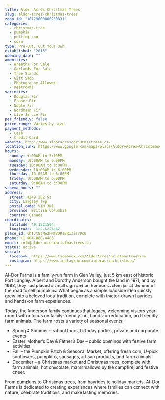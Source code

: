 ```yaml
---
title: Aldor Acres Christmas Trees
slug: aldor-acres-christmas-trees
zoho_id: "38729000000230831"
categories:
  - christmas-tree
  - pumpkin
  - petting-zoo
  - corn
type: Pre-Cut, Cut Your Own
established: "2013"
opening_date: ""
amenities:
  - Wreaths For Sale
  - Garlands For Sale
  - Tree Stands
  - Gift Shop
  - Photography Allowed
  - Restrooms
varieties:
  - Douglas Fir
  - Fraser Fir
  - Noble Fir
  - Nordmann Fir
  - Live Spruce Fir
pet_friendly: false
price_range: Varies by size
payment_methods:
  - Cash
  - Credit Card
website: http://www.aldoracreschristmastrees.ca/
location_link: https://www.google.com/maps/place/Aldor+Acres+Christmas+Trees/@49.1521504,-122.5256467,14z/data=!4m8!1m2!2m1!1sAldor+Acres+Christmas+Trees!3m4!1s0x5485cd617b4dcbb7:0xc529eb24664814b0!8m2!3d49.1521504!4d-122.5256467
hours:
  sunday: 9:00AM to 5:00PM
  monday: 10:00AM to 6:00PM
  tuesday: 10:00AM to 6:00PM
  wednesday: 10:00AM to 6:00PM
  thursday: 10:00AM to 6:00PM
  friday: 10:00AM to 6:00PM
  saturday: 9:00AM to 5:00PM
schema_hours: ""
address:
  street: 8249 252 St
  city: Langley Twp
  postal_code: V1M 3N1
  province: British Columbia
  country: Canada
coordinates:
  latitude: 49.1521504
  longitude: -122.5256467
place_id: ChIJt8tNe2HNhVQRsBRIZiTrKcU
phone: +1 604-888-4483
email: info@aldoracreschristmastrees.ca
status: active
social:
  facebook: https://www.facebook.com/AldorAcresChristmasTreeFarm
  instagram: https://www.instagram.com/aldoracreschristmas/
---
```


Al-Dor Farms is a family-run farm in Glen Valley, just 5 km east of historic Fort Langley. Albert and Dorothy Anderson bought the land in 1971, and by 1988, they had placed a small sign and an honour-system jar at the end of the road to sell pumpkins. What began as a simple roadside idea quickly grew into a beloved local tradition, complete with tractor-drawn hayrides and hands-on farm experiences.

Today, the Anderson family continues that legacy, welcoming visitors year-round with a focus on family-friendly fun, hands-on education, and friendly farm animals. The farm hosts a variety of seasonal events:

- Spring & Summer – school tours, birthday parties, private and corporate events
- Easter, Mother’s Day & Father’s Day – public openings with festive farm activities
- Fall – the Pumpkin Patch & Seasonal Market, offering fresh corn, U-pick sunflowers, pumpkins, sausages, artisan products, and farm animals
- December – a Christmas market and Christmas trees, complete with farm animals, hot chocolate, marshmallows by the campfire, and festive cheer.

From pumpkins to Christmas trees, from hayrides to holiday markets, Al-Dor Farms is dedicated to creating experiences where families can connect with nature, celebrate traditions, and make lasting memories.
